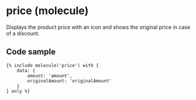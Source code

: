 # price (molecule)

Displays the product price with an icon and shows the original price in case of a discount.

## Code sample

```
{% include molecule('price') with {
    data: {
        amount: 'amount',
        originalAmount: 'originalAmount'
    }
} only %}
```
